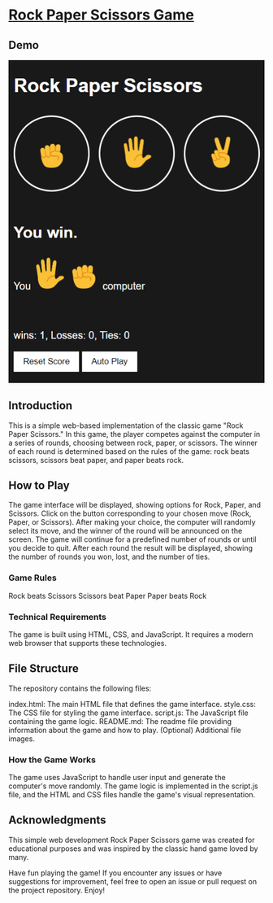 # [Rock Paper Scissors Game](https://nitinsingh0219.github.io/rock-paper-scissors.github.io/)

## Demo
![Demo](images/Demo.png)


## Introduction
This is a simple web-based implementation of the classic game "Rock Paper Scissors." In this game, the player competes against the computer in a series of rounds, choosing between rock, paper, or scissors. The winner of each round is determined based on the rules of the game: rock beats scissors, scissors beat paper, and paper beats rock.

## How to Play
The game interface will be displayed, showing options for Rock, Paper, and Scissors.
Click on the button corresponding to your chosen move (Rock, Paper, or Scissors).
After making your choice, the computer will randomly select its move, and the winner of the round will be announced on the screen.
The game will continue for a predefined number of rounds or until you decide to quit.
After each round the result will be displayed, showing the number of rounds you won, lost, and the number of ties.
### Game Rules
Rock beats Scissors
Scissors beat Paper
Paper beats Rock
### Technical Requirements
The game is built using HTML, CSS, and JavaScript. It requires a modern web browser that supports these technologies.

## File Structure
The repository contains the following files:

index.html: The main HTML file that defines the game interface.
style.css: The CSS file for styling the game interface.
script.js: The JavaScript file containing the game logic.
README.md: The readme file providing information about the game and how to play.
(Optional) Additional file images.
### How the Game Works
The game uses JavaScript to handle user input and generate the computer's move randomly. The game logic is implemented in the script.js file, and the HTML and CSS files handle the game's visual representation.

## Acknowledgments
This simple web development Rock Paper Scissors game was created for educational purposes and was inspired by the classic hand game loved by many.

Have fun playing the game! If you encounter any issues or have suggestions for improvement, feel free to open an issue or pull request on the project repository. Enjoy!
